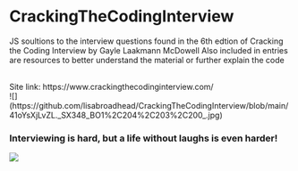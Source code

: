 # CrackingTheCodingInterview

JS soultions to the interview questions found in the 6th edtion of Cracking the Coding Interview by Gayle Laakmann McDowell 
Also included in entries are resources to better understand the material or further explain the code

<br/>
Site link: https://www.crackingthecodinginterview.com/
<br/>
 ![](https://github.com/lisabroadhead/CrackingTheCodingInterview/blob/main/41oYsXjLvZL._SX348_BO1%2C204%2C203%2C200_.jpg) 
 <br/>
 
 ### Interviewing is hard, but a life without laughs is even harder!
 ![](https://github.com/lisabroadhead/CrackingTheCodingInterview/blob/main/0_G2xt1UgNhlPASYz5.jpeg) 
 

